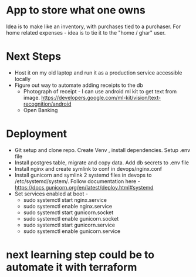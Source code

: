 # App to store what one owns

Idea is to make like an inventory, with purchases tied to a purchaser.
For home related expenses - idea is to tie it to the "home / ghar" user.

# Next Steps 
- Host it on my old laptop and run it as a production service accessible locally
- Figure out way to automate adding receipts to the db
  - Photograph of receipt  - I can use android ml kit to get text from image. https://developers.google.com/ml-kit/vision/text-recognition/android
  - Open Banking
 
# Deployment
- Git setup and clone repo. Create Venv , install dependencies. Setup .env file
- Install postgres table, migrate and copy data. Add db secrets to .env file
- Install nginx and create symlink to conf in devops/nginx.conf
- Install gunicorn and symlink 2 systemd files in devops to /etc/systemd/system/. Follow documentation here - https://docs.gunicorn.org/en/latest/deploy.html#systemd
- Set services enabled at boot -
    - sudo systemctl start nginx.service 
    - sudo systemctl enable nginx.service
    - sudo systemctl start gunicorn.socket
    - sudo systemctl enable gunicorn.socket
    - sudo systemctl start gunicorn.service
    - sudo systemctl enable gunicorn.service

# next learning step could be to automate it with terraform
